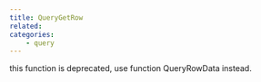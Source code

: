 ```yaml
---
title: QueryGetRow
related:
categories:
    - query
---
```


this function is deprecated, use function QueryRowData instead.